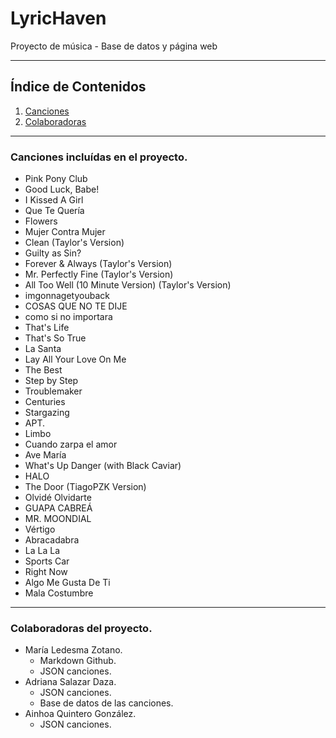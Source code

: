 # LyricHaven
Proyecto de música - Base de datos y página web

---
## Índice de Contenidos
1. [Canciones](#canciones-incluídas-en-el-proyecto.)
1. [Colaboradoras](#colaboradoras-del-proyecto.)

---
### Canciones incluídas en el proyecto.
- Pink Pony Club
- Good Luck, Babe!
- I Kissed A Girl
- Que Te Quería
- Flowers
- Mujer Contra Mujer
- Clean (Taylor's Version)
- Guilty as Sin?
- Forever & Always (Taylor's Version)
- Mr. Perfectly Fine (Taylor's Version)
- All Too Well (10 Minute Version) (Taylor's Version)
- imgonnagetyouback
- COSAS QUE NO TE DIJE
- como si no importara
- That's Life
- That's So True
- La Santa
- Lay All Your Love On Me
- The Best
- Step by Step
- Troublemaker
- Centuries
- Stargazing
- APT.
- Limbo
- Cuando zarpa el amor
- Ave María
- What's Up Danger (with Black Caviar)
- HALO
- The Door (TiagoPZK Version)
- Olvidé Olvidarte
- GUAPA CABREÁ
- MR. MOONDIAL
- Vértigo
- Abracadabra
- La La La
- Sports Car
- Right Now
- Algo Me Gusta De Ti
- Mala Costumbre

---
### Colaboradoras del proyecto.
- María Ledesma Zotano.
    - Markdown Github.
    - JSON canciones.
- Adriana Salazar Daza.
    - JSON canciones.
    - Base de datos de las canciones.
- Ainhoa Quintero González.
    - JSON canciones.
